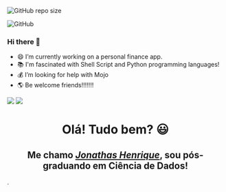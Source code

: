 ![GitHub repo size](https://img.shields.io/github/repo-size/jonathashenrique7/jonathashenrique7)

![GitHub](https://img.shields.io/github/license/jonathashenrique7/jonathashenrique7)

### Hi there 👋 #### 

-  😄 I’m currently working on a personal finance app.
-  📚 I'm fascinated with Shell Script and Python programming languages!
-  💰 I’m looking for help with Mojo 
-  🌎 Be welcome friends!!!!!!!


  <a href="https://www.instagram.com/grinn7code/" target="_blank"><img src="https://img.shields.io/badge/-Instagram-%23E4405F?style=for-the-badge&logo=instagram&logoColor=white" target="_blank"></a>
  <a href="https://t.me/JonathasPocidonio" target="_blank"><img src="https://img.shields.io/badge/-Telegram-%23E5305F?style=for-the-badge&logo=linkedin&logoColor=white" target="_blank"></a>


<div>
  <h1 align="center">Olá! Tudo bem? 😃️</h1>
  <h2 align="center">Me chamo <a href="https://www.linkedin.com/in/jonathas-henrique-pocidonio-2256b3245/"><i>Jonathas Henrique</i></a>, sou pós-graduando em Ciência de Dados!</h2>.
</div>
